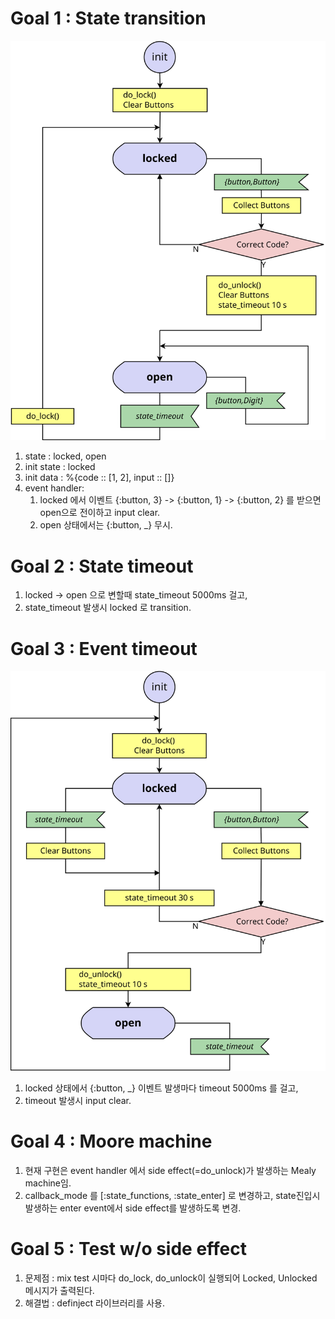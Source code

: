 # Goal 1 : State transition
![](img/code_lock.svg)

1. state : locked, open
2. init state : locked
3. init data : %{code :: [1, 2], input :: []}
4. event handler:
   1. locked 에서 이벤트 {:button, 3} -> {:button, 1} -> {:button, 2} 를 받으면 open으로 전이하고 input clear.
   2. open 상태에서는 {:button, \_} 무시.

# Goal 2 : State timeout

1. locked -> open 으로 변할때 state_timeout 5000ms 걸고,
2. state_timeout 발생시 locked 로 transition.

# Goal 3 : Event timeout
![](img/code_lock_2.svg)

1. locked 상태에서 {:button, \_} 이벤트 발생마다 timeout 5000ms 를 걸고,
2. timeout 발생시 input clear.

# Goal 4 : Moore machine

1. 현재 구현은 event handler 에서 side effect(=do_unlock)가 발생하는 Mealy machine임.
2. callback_mode 를 [:state_functions, :state_enter] 로 변경하고, state진입시 발생하는 enter event에서 side effect를 발생하도록 변경.

# Goal 5 : Test w/o side effect

1. 문제점 : mix test 시마다 do_lock, do_unlock이 실행되어 Locked, Unlocked 메시지가 출력된다.
2. 해결법 : definject 라이브러리를 사용.
